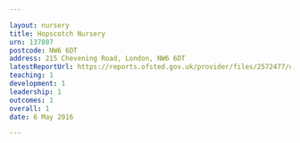 ```yaml
---

layout: nursery
title: Hopscotch Nursery
urn: 137807
postcode: NW6 6DT
address: 215 Chevening Road, London, NW6 6DT
latestReportUrl: https://reports.ofsted.gov.uk/provider/files/2572477/urn/137807.pdf
teaching: 1
development: 1
leadership: 1
outcomes: 1
overall: 1
date: 6 May 2016

---
```

